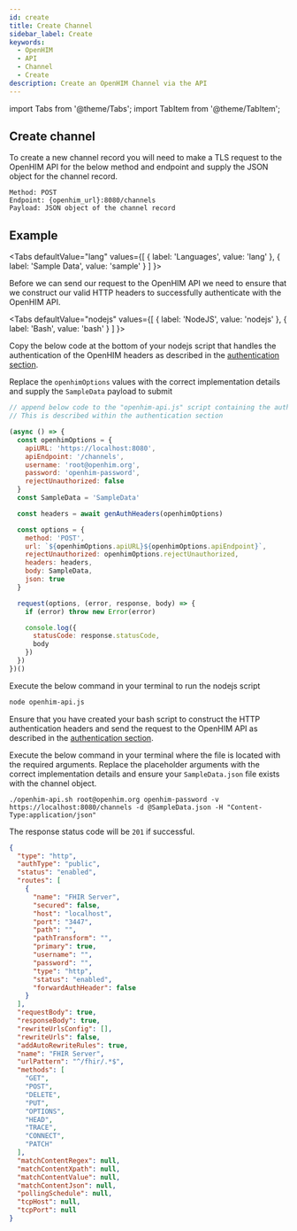 ```yaml
---
id: create
title: Create Channel
sidebar_label: Create
keywords:
  - OpenHIM
  - API
  - Channel
  - Create
description: Create an OpenHIM Channel via the API
---
```


import Tabs from '@theme/Tabs';
import TabItem from '@theme/TabItem';

## Create channel

To create a new channel record you will need to make a TLS request to the OpenHIM API for the below method and endpoint and supply the JSON object for the channel record.


```curl
Method: POST
Endpoint: {openhim_url}:8080/channels
Payload: JSON object of the channel record
```

## Example

<Tabs
  defaultValue="lang"
  values={[
    { label: 'Languages', value: 'lang' },
    { label: 'Sample Data', value: 'sample' }
  ]
}>
<TabItem value="lang">

  Before we can send our request to the OpenHIM API we need to ensure that we construct our valid HTTP headers to successfully authenticate with the OpenHIM API. 

  <Tabs
    defaultValue="nodejs"
    values={[
      { label: 'NodeJS', value: 'nodejs' },
      { label: 'Bash', value: 'bash' }
    ]
  }>
  <TabItem value="nodejs">

  Copy the below code at the bottom of your nodejs script that handles the authentication of the OpenHIM headers as described in the [authentication section](../introduction/authentication).

  Replace the `openhimOptions` values with the correct implementation details and supply the `SampleData` payload to submit

  ```javascript
  // append below code to the "openhim-api.js" script containing the authentication methods. 
  // This is described within the authentication section

  (async () => {
    const openhimOptions = {
      apiURL: 'https://localhost:8080',
      apiEndpoint: '/channels',
      username: 'root@openhim.org',
      password: 'openhim-password',
      rejectUnauthorized: false
    }
    const SampleData = 'SampleData'

    const headers = await genAuthHeaders(openhimOptions)

    const options = {
      method: 'POST',
      url: `${openhimOptions.apiURL}${openhimOptions.apiEndpoint}`,
      rejectUnauthorized: openhimOptions.rejectUnauthorized,
      headers: headers,
      body: SampleData,
      json: true
    }

    request(options, (error, response, body) => {
      if (error) throw new Error(error)

      console.log({
        statusCode: response.statusCode,
        body
      })
    })
  })()
  ```

  Execute the below command in your terminal to run the nodejs script

  ```bash
  node openhim-api.js
  ```

  </TabItem>
  <TabItem value="bash">

  Ensure that you have created your bash script to construct the HTTP authentication headers and send the request to the OpenHIM API as described in the [authentication section](../introduction/authentication).

  Execute the below command in your terminal where the file is located with the required arguments. Replace the placeholder arguments with the correct implementation details and ensure your `SampleData.json` file exists with the channel object.

  ```curl
  ./openhim-api.sh root@openhim.org openhim-password -v https://localhost:8080/channels -d @SampleData.json -H "Content-Type:application/json"
  ```

  </TabItem>
  </Tabs>

  The response status code will be `201` if successful.

</TabItem>
<TabItem value="sample">

  ```json
  {
    "type": "http",
    "authType": "public",
    "status": "enabled",
    "routes": [
      {
        "name": "FHIR Server",
        "secured": false,
        "host": "localhost",
        "port": "3447",
        "path": "",
        "pathTransform": "",
        "primary": true,
        "username": "",
        "password": "",
        "type": "http",
        "status": "enabled",
        "forwardAuthHeader": false
      }
    ],
    "requestBody": true,
    "responseBody": true,
    "rewriteUrlsConfig": [],
    "rewriteUrls": false,
    "addAutoRewriteRules": true,
    "name": "FHIR Server",
    "urlPattern": "^/fhir/.*$",
    "methods": [
      "GET",
      "POST",
      "DELETE",
      "PUT",
      "OPTIONS",
      "HEAD",
      "TRACE",
      "CONNECT",
      "PATCH"
    ],
    "matchContentRegex": null,
    "matchContentXpath": null,
    "matchContentValue": null,
    "matchContentJson": null,
    "pollingSchedule": null,
    "tcpHost": null,
    "tcpPort": null
  }
  ```

</TabItem>
</Tabs>